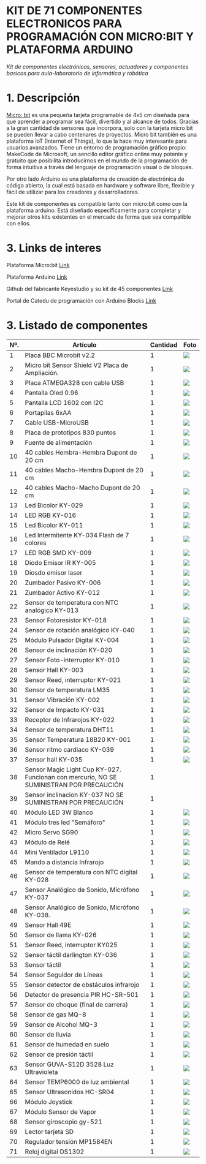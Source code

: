 # **KIT DE 71 COMPONENTES ELECTRONICOS PARA PROGRAMACIÓN CON MICRO:BIT Y PLATAFORMA ARDUINO**
*Kit de componentes electrónicos, sensores, actuadores y componentes basicos para aula-laboratorio de informática y robótica*

# 1. Descripción

[Micro: bit](http://microbit.org/guide/features/) es una pequeña tarjeta programable de 4x5 cm diseñada para que aprender a programar sea fácil, divertido y al alcance de todos. Gracias a la gran cantidad de sensores que incorpora, solo con la tarjeta micro bit se pueden llevar a cabo centenares de proyectos. Micro bit también es una plataforma IoT (Internet of Things), lo que la hace muy interesante para usuarios avanzados. Tiene un entorno de programación gráfico propio: MakeCode de Microsoft, un sencillo editor gráfico online muy potente y gratuito que posibilita introducirnos en el mundo de la programación de forma intuitiva a través del lenguaje de programación visual o de bloques.

Por otro lado Arduino es una plataforma de creación de electrónica de código abierto, la cual está basada en hardware y software libre, flexible y fácil de utilizar para los creadores y desarrolladores.

Este kit de componentes es compatible tanto con micro:bit como con la plataforma arduino. Está diseñado específicamente para completar y mejorar otros kits existentes en el mercado de forma que sea compatible con ellos.

# 3. Links de interes

Plataforma Micro:bit [Link](https://microbit.org/es-es/)

Plataforma Arduino [Link](https://www.arduino.cc/)

Github del fabricante Keyestudio y su kit de 45 componentes [Link](https://github.com/keyestudio/KS4009-4010-Keyestudio-Micro-bit-45-in-1-Sensor-Learning-Kit/tree/master)

Portal de Catedu de programación con Arduino Blocks [Link](https://libros.catedu.es/books/arduino-con-arduinoblocks)

# 3. Listado de componentes

| Nº.  | Artículo                                             | Cantidad  | Foto                                                      |
| ---- | ------------------------------------------------ | ---- | ------------------------------------------------------------ |
| 1  |  Placa BBC Microbit v2.2 | 1 |![](01_fotos/01-2-microbit.png) |
| 2  |  Micro bit Sensor Shield V2 Placa de Ampliación. | 1 |![](01_fotos/02-2-shield-micro-bit.png) |
| 3  |  Placa ATMEGA328 con cable USB | 1 |![](01_fotos/03-2-uno-r3.jpeg) |
| 4  |  Pantalla Oled 0.96 | 1 |![](01_fotos/04-2-oled-display.png) |
| 5  |  Pantalla LCD 1602 con I2C | 1 |![](01_fotos/05-2-lcd-1602.png) |
| 6  |  Portapilas 6xAA | 1 |![](01_fotos/06-2-portapilas6xAA.png) |
| 7  |  Cable USB-MicroUSB | 1 |![](01_fotos/07-2-cable-microusb.png) |
| 8  |  Placa de prototipos 830 puntos | 1 |![](01_fotos/08-2-protoboard830.JPG) |
| 9  |  Fuente de alimentación | 1 |![](01_fotos/09-1-mb102.png) |
| 10  |  40 cables Hembra-Hembra Dupont de 20 cm | 1 |![](01_fotos/10-2-dupont-ff20.png) |
| 11  |  40 cables Macho-Hembra Dupont de 20 cm | 1 |![](01_fotos/11-2-dupont-mh20.jpg) |
| 12  |  40 cables Macho-Macho Dupont de 20 cm | 1 |![](01_fotos/12-2-dupont-mm20.jpg) |
| 13  |  Led Bicolor KY-029 | 1 |![](01_fotos/13-0-ky-029.png) |
| 14  |  LED RGB KY-016 | 1 |![](01_fotos/14-0-ky-016.png) |
| 15  |  Led Bicolor KY-011 | 1 |![](01_fotos/15-led-bicolor-ky-011.jpg) |
| 16  |  Led Intermitente KY-034 Flash de 7 colores  | 1 |![](01_fotos/16-1-for-seven-color.png) |
| 17  |  LED RGB SMD KY-009 | 1 |![](01_fotos/17-0-ky-009.png) |
| 18  |  Diodo Emisor IR KY-005 | 1 |![](01_fotos/18-emisor-infrarojos-ky-005.jpg) |
| 19  |  Diosdo emisor laser | 1 |![](01_fotos/19-1-ky-008.png) |
| 20  |  Zumbador Pasivo KY-006 | 1 |![](01_fotos/20-0-ky-006.png) |
| 21  |  Zumbador Activo KY-012 | 1 |![](01_fotos/21-0-ky-012.png) |
| 22  |  Sensor de temperatura con NTC analógico KY-013 | 1 |![](01_fotos/22-0-ky-013.png) |
| 23  |  Sensor Fotoresistor KY-018 | 1 |![](01_fotos/23-0-ky-018.png) |
| 24  |  Sensor de rotación analógico KY-040 | 1 |![](01_fotos/24-0-ky-040.png) |
| 25  |  Módulo Pulsador Digital KY-004 | 1 |![](01_fotos/25-0-ky-004.png) |
| 26  |  Sensor de inclinación KY-020 | 1 |![](01_fotos/26-1-ky-020.png) |
| 27  |  Sensor Foto-interruptor KY-010 | 1 |![](01_fotos/27-0-ky-010.png) |
| 28  |  Sensor Hall KY-003 | 1 |![](01_fotos/28-0-ky-021.png) |
| 29  |  Sensor Reed, interruptor KY-021 | 1 |![](01_fotos/29-0-ky-003.png) |
| 30  |  Sensor de temperatura LM35 | 1 |![](01_fotos/30-2-lm35.png) |
| 31  |  Sensor Vibración KY-002 | 1 |![](01_fotos/31-0-ky-002.png) |
| 32  |  Sensor de Impacto KY-031 | 1 |![](01_fotos/32-0-ky-031.png) |
| 33  |  Receptor de Infrarojos KY-022 | 1 |![](01_fotos/33-0-ky-022.png) |
| 34  |  Sensor de temperatura DHT11 | 1 |![](01_fotos/34-0-ky-015-dht11.png) |
| 35  |  Sensor Temperatura 18B20 KY-001 | 1 |![](01_fotos/35-0-ky-001.png) |
| 36  |  Sensor ritmo cardiaco KY-039 | 1 |![](01_fotos/36-1-ky-039.png) |
| 37  |  Sensor hall KY-035 | 1 |![](01_fotos/37-0-ky-035.png) |
| 38  |  Sensor Magic Light Cup KY-027. Funcionan con mercurio, NO SE SUMINISTRAN POR PRECAUCIÓN | 1 | |
| 39  |  Sensor inclinacion KY-037 NO SE SUMINISTRAN POR PRECAUCIÓN | 1 | |
| 40  |  Módulo LED 3W Blanco | 1 |![](01_fotos/40-2-led-potencia.png) |
| 41  |  Módulo tres led "Semáforo" | 1 |![](01_fotos/41-2-semaforo-led.png) |
| 42  |  Micro Servo SG90 | 1 |![](01_fotos/42-2-mg90.png) |
| 43  |  Módulo de Relé | 1 |![](01_fotos/43-0-ky-019.png) |
| 44  |  Mini Ventilador L9110 | 1 |![](01_fotos/44-2-motor-l9110.png) |
| 45  |  Mando a distancia Infrarojo | 1 |![](01_fotos/45-2-mando-infrarojos.png) |
| 46  |  Sensor de temperatura con NTC digital KY-028 | 1 |![](01_fotos/46-0-ky-028.png) |
| 47  |  Sensor Analógico de Sonido, Micrófono KY-037 | 1 |![](01_fotos/47-0-ky-037.png) |
| 48  |  Sensor Analógico de Sonido, Micrófono KY-038. | 1 |![](01_fotos/48-0-Microphone-Amplifier-Module.png) |
| 49  |  Sensor Hall 49E | 1 |![](01_fotos/49-0-ky-024.png) |
| 50  |  Sensor de llama KY-026 | 1 |![](01_fotos/50-0-ky-026.png) |
| 51  |  Sensor Reed, interruptor KY025 | 1 |![](01_fotos/51-0-ky-025.png) |
| 52  |  Sensor táctil darlington KY-036 | 1 |![](01_fotos/52-1-ky-036.png) |
| 53  |  Sensor táctil | 1 |![](01_fotos/53-2-sensor-tactil-capacitivo.png) |
| 54  |  Sensor Seguidor de Líneas | 1 |![](01_fotos/54-0-ky-033.png) |
| 55  |  Sensor detector de obstáculos infrarojo | 1 |![](01_fotos/55-0-ky-032.png) |
| 56  |  Detector de presencia PIR HC-SR-501 | 1 |![](01_fotos/56-2-hc-sr-04.png) |
| 57  |  Sensor de choque (final de carrera) | 1 |![](01_fotos/57-2-fin-carrera.png) |
| 58  |  Sensor de gas MQ-8 | 1 |![](01_fotos/58-2-mq8.png) |
| 59  |  Sensor de Alcohol MQ-3 | 1 |![](01_fotos/59-2-mq3.png) |
| 60  |  Sensor de lluvia | 1 |![](01_fotos/60-0-Water-Sensor.png) |
| 61  |  Sensor de humedad en suelo | 1 |![](01_fotos/61-0-Soil-Moisture-Sensor.png) |
| 62  |  Sensor de presión táctil | 1 |![](01_fotos/62-2-sensor-presion.png) |
| 63  |  Sensor GUVA-S12D 3528 Luz Ultravioleta | 1 |![](01_fotos/63-2-guva-s12d.png) |
| 64  |  Sensor TEMP6000 de luz ambiental | 1 |![](01_fotos/64-2-analog-ambient-light-sensor-temt6000.jpg) |
| 65  |  Sensor Ultrasonidos HC-SR04 | 1 |![](01_fotos/65-0-hc-sr04.png) |
| 66  |  Módulo Joystick | 1 |![](01_fotos/66-0-ky-023.png) |
| 67  |  Módulo Sensor de Vapor | 1 |![](01_fotos/67-2-sensor-vapor.png) |
| 68  |  Sensor giroscopio gy-521 | 1 |![](01_fotos/68-1-gy-521-mpu6050.png) |
| 69  |  Lector tarjeta SD | 1 |![](01_fotos/69-1-SD-card-reading-and-writing-Module.png) |
| 70  |  Regulador tensión MP1584EN | 1 |![](01_fotos/70-1-MP1584EN.png) |
| 71  |  Reloj digital DS1302 | 1 |![](01_fotos/71-1-ds1302.jpeg) |



